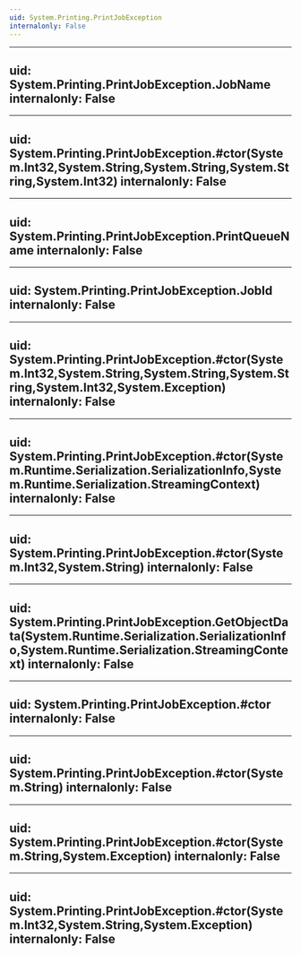 ```yaml
---
uid: System.Printing.PrintJobException
internalonly: False
---
```


---
uid: System.Printing.PrintJobException.JobName
internalonly: False
---

---
uid: System.Printing.PrintJobException.#ctor(System.Int32,System.String,System.String,System.String,System.Int32)
internalonly: False
---

---
uid: System.Printing.PrintJobException.PrintQueueName
internalonly: False
---

---
uid: System.Printing.PrintJobException.JobId
internalonly: False
---

---
uid: System.Printing.PrintJobException.#ctor(System.Int32,System.String,System.String,System.String,System.Int32,System.Exception)
internalonly: False
---

---
uid: System.Printing.PrintJobException.#ctor(System.Runtime.Serialization.SerializationInfo,System.Runtime.Serialization.StreamingContext)
internalonly: False
---

---
uid: System.Printing.PrintJobException.#ctor(System.Int32,System.String)
internalonly: False
---

---
uid: System.Printing.PrintJobException.GetObjectData(System.Runtime.Serialization.SerializationInfo,System.Runtime.Serialization.StreamingContext)
internalonly: False
---

---
uid: System.Printing.PrintJobException.#ctor
internalonly: False
---

---
uid: System.Printing.PrintJobException.#ctor(System.String)
internalonly: False
---

---
uid: System.Printing.PrintJobException.#ctor(System.String,System.Exception)
internalonly: False
---

---
uid: System.Printing.PrintJobException.#ctor(System.Int32,System.String,System.Exception)
internalonly: False
---
